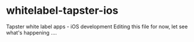 # whitelabel-tapster-ios
Tapster white label apps - iOS development
Editing this file for now, let see what's happening .... 
